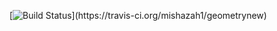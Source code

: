 [![Build Status](https://travis-ci.org/mishazah1/geometrynew.svg?branc..)](https://travis-ci.org/mishazah1/geometrynew)

